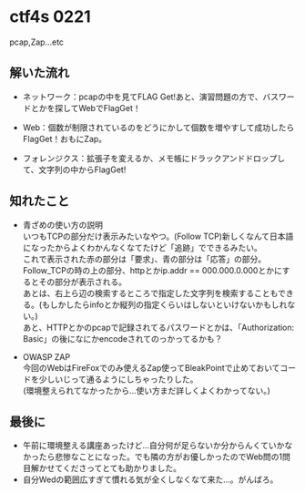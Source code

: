 # ctf4s 0221
pcap,Zap...etc   


## 解いた流れ
* ネットワーク：pcapの中を見てFLAG Get!あと、演習問題の方で、バスワードとかを探してWebでFlagGet！  

* Web：個数が制限されているのをどうにかして個数を増やすして成功したらFlagGet！おもにZap。  

* フォレンジクス：拡張子を変えるか、メモ帳にドラックアンドドロップして、文字列の中からFlagGet!  


## 知れたこと
* 青ざめの使い方の説明  
いつもTCPの部分だけ表示みたいなやつ。(Follow TCP)新しくなんて日本語になったからよくわかんなくなてたけど「追跡」でできるみたい。  
これで表示された赤の部分は「要求」、青の部分は「応答」の部分。Follow_TCPの時の上の部分、httpとかip.addr == 000.000.0.000とかにするとその部分が表示される。  
あとは、右上ら辺の検索するところで指定した文字列を検索することもできる。(もしかしたらinfoとか縦列の指定くらいはしないといけないかもしれない。)  
あと、HTTPとかのpcapで記録されてるパスワードとかは、「Authorization: Basic」の後になにかencodeされてのっかってるかも？  

* OWASP ZAP  
今回のWebはFireFoxでのみ使えるZap使ってBleakPointで止めておいてコードを少しいじって通るようにしちゃったりした。  
(環境整えられてなかったから…使い方まだ詳しくよくわかってない。)  


## 最後に
* 午前に環境整える講座あったけど…自分何が足らないか分からんくていかなかったら悲惨なことになった。でも隣の方がお優しかったのでWeb問の1問目解かせてくださってとても助かりました。  
* 自分Wedの範囲広すぎて慣れる気が全くしなくなて来た…。がんばろ。  
